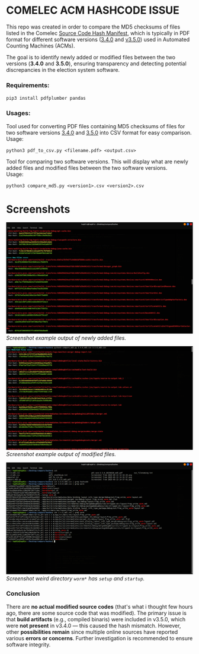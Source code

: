 
# COMELEC ACM HASHCODE ISSUE

This repo was created in order to compare the MD5 checksums of files listed in the Comelec [Source Code Hash Manifest](https://comelec.gov.ph/?r=2025NLE%2FLocalSourceCodeReview%2FHashManifest_2025),
which is typically in PDF format for different software versions ([3.4.0](https://comelec.gov.ph/php-tpls-attachments/2025NLE/SCH/01312025_SourceHashes/phl-acm-3.4.0_md5.pdf) and [v3.5.0](https://comelec.gov.ph/php-tpls-attachments/2025NLE/SCH/phl-acm-3.5.0_20250328_md5.pdf)) used in Automated Counting Machines (ACMs).

The goal is to identify newly added or modified files between the two versions (**3.4.0** and **3.5.0**), ensuring transparency and detecting potential discrepancies in the election system software.


### Requirements:
```
pip3 install pdfplumber pandas
```

### Usages:
Tool used for converting PDF files containing MD5 checksums of files for two software versions [3.4.0](https://comelec.gov.ph/php-tpls-attachments/2025NLE/SCH/01312025_SourceHashes/phl-acm-3.4.0_md5.pdf) and [3.5.0](https://comelec.gov.ph/php-tpls-attachments/2025NLE/SCH/phl-acm-3.5.0_20250328_md5.pdf) into CSV format for easy comparison.  
Usage:
```
python3 pdf_to_csv.py <filename.pdf> <output.csv>
```

Tool for comparing two software versions. This will display what are newly added files and modified files between the two software versions.  
Usage:
```
python3 compare_md5.py <version1>.csv <version2>.csv
```

# Screenshots

![New files demo](https://raw.githubusercontent.com/7wp81x/COMELEC_ACM_HASHCODE/refs/heads/main/Screenshots/Screenshot%20from%202025-05-13%2014-57-01.png)  
*Screenshot example output of newly added files.*

![Modified files](https://raw.githubusercontent.com/7wp81x/COMELEC_ACM_HASHCODE/refs/heads/main/Screenshots/Screenshot%20from%202025-05-13%2014-55-57.png)  
*Screenshot example output of modified files.*

![Weird file naming](https://raw.githubusercontent.com/7wp81x/COMELEC_ACM_HASHCODE/refs/heads/main/Screenshots/Screenshot%20from%202025-05-13%2014-58-15.png)  
*Screenshot weird directory `worm*` has `setup` and `startup`.*

### Conclusion
There are **no actual modified source codes** (that's what i thought few hours ago, there are some source code that was modified). The primary issue is that **build artifacts** (e.g., compiled binaris) were included in v3.5.0, which were **not present** in v3.4.0 — this caused the hash mismatch.
However, other **possibilities remain** since multiple online sources have reported various **errors or concerns**. Further investigation is recommended to ensure software integrity.

